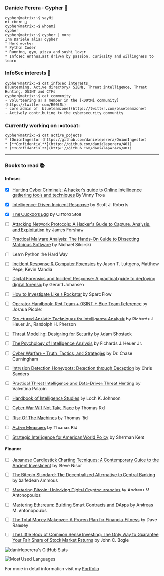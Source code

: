 ### Daniele Perera - Cypher  :necktie:
```console
cypher@matrix:~$ sayHi
Hi there 👋
cypher@matrix:~$ whoami
cypher
cypher@matrix:~$ cypher | more
I'm Daniele alias cypher
* Hard worker
* Python Coder
* Running, gym, pizza and sushi lover
* Infosec enthusiast driven by passion, curiosity and willingness to learn
```

### InfoSec interests  :space_invader:
```console
cypher@matrix:~$ cat infosec_interests
Blueteaming, Active directory/ SIEMs, Threat intelligence, Threat Hunting, OSINT and CTFs
cypher@matrix:~$ cat community
- Volunteering as a member in the [R00tMi community](https://twitter.com/R00tMi)
- core admin of [blueteamzone](https://twitter.com/blueteamzone/)
- Actively contributing to the cybersecurity community
```

### Currently working on :octocat:
```console
cypher@matrix:~$ cat active_pojects
* [OnionIngestor](https://github.com/danieleperera/OnionIngestor) 
* [**Confidential**](https://github.com/danieleperera/401)
* [**Confidential**](https://github.com/danieleperera/401)
```

---

### Books to read :books: 
#### Infosec
- [x] [Hunting Cyber Criminals: A hacker's guide to Online Intelligence gathering tools and techniques](https://www.goodreads.com/book/show/53037236-hunting-cyber-criminals) By Vinny Troia 
- [x] [Intelligence-Driven Incident Response](https://www.goodreads.com/book/show/28646667-intelligence-driven-incident-response) by Scott J. Roberts 
- [x] [The Cuckoo’s Egg](https://www.goodreads.com/book/show/18154.The_Cuckoo_s_Egg) by Clifford Stoll
- [ ] [Attacking Network Protocols: A Hacker's Guide to Capture, Analysis, and Exploitation](https://www.goodreads.com/book/show/32686074-attacking-network-protocols) by James Forshaw
- [ ] [Practical Malware Analysis: The Hands-On Guide to Dissecting Malicious Software](https://www.goodreads.com/book/show/10677461-practical-malware-analysis) by  Michael Sikorski
- [ ] [Learn Python the Hard Way](https://learnpythonthehardway.org/)
- [ ] [Incident Response & Computer Forensics](https://www.goodreads.com/book/show/17079654-incident-response-computer-forensics?from_search=true&from_srp=true&qid=xAbGIJBxmt)  by Jason T. Luttgens, Matthew Pepe, Kevin Mandia
- [ ] [Digital Forensics and Incident Response: A practical guide to deploying digital forensic](https://www.goodreads.com/book/show/36120655-digital-forensics-and-incident-response) by Gerard Johansen
- [ ] [How to Investigate Like a Rockstar](https://www.goodreads.com/book/show/36056242-how-to-investigate-like-a-rockstar) by Sparc Flow
- [ ] [Operator Handbook: Red Team + OSINT + Blue Team Reference](https://www.goodreads.com/book/show/52768062-operator-handbook)  by Joshua Picolet
- [ ] [Structured Analytic Techniques for Intelligence Analysis](https://www.goodreads.com/book/show/7818985-structured-analytic-techniques-for-intelligence-analysis)  by Richards J. Heuer Jr., Randolph H. Pherson
- [ ] [Threat Modeling: Designing for Security](https://www.goodreads.com/book/show/18379732-threat-modeling) by Adam Shostack 
- [ ] [The Psychology of Intelligence Analysis](https://www.goodreads.com/book/show/9998216-the-psychology-of-intelligence-analysis)  by Richards J. Heuer Jr.
- [ ] [Cyber Warfare – Truth, Tactics, and Strategies](https://www.goodreads.com/book/show/51833086-cyber-warfare-truth-tactics-and-strategies)  by Dr. Chase Cunningham 
- [ ] [Intrusion Detection Honeypots: Detection through Deception](https://www.goodreads.com/book/show/55205715-intrusion-detection-honeypots)  by Chris Sanders
- [ ] [Practical Threat Intelligence and Data-Driven Threat Hunting](https://www.goodreads.com/book/show/57043649-practical-threat-intelligence-and-data-driven-threat-hunting) by Valentina Palacín 
- [ ] [Handbook of Intelligence Studies](https://www.goodreads.com/book/show/7273473-handbook-of-intelligence-studies) by Loch K. Johnson
- [ ] [Cyber War Will Not Take Place](https://www.goodreads.com/book/show/17690700-cyber-war-will-not-take-place) by Thomas Rid
- [ ] [Rise Of The Machines](https://www.goodreads.com/book/show/34068514-rise-of-the-machines) by Thomas Rid
- [ ] [Active Measures](https://www.goodreads.com/book/show/45892235-active-measures) by Thomas Rid
- [ ] [Strategic Intelligence for American World Policy](https://www.goodreads.com/book/show/7193649-strategic-intelligence-for-american-world-policy) by Sherman Kent



#### Finance
- [ ] [Japanese Candlestick Charting Tecniques: A Contemporary Guide to the Ancient Investment](https://www.goodreads.com/book/show/360128.Japanese_Candlestick_Charting_Techniques) by Steve Nison 
- [ ] [The Bitcoin Standard: The Decentralized Alternative to Central Banking](https://www.goodreads.com/book/show/36448501-the-bitcoin-standard) by Saifedean Ammous 
- [ ] [Mastering Bitcoin: Unlocking Digital Cryptocurrencies](https://www.goodreads.com/book/show/21820378-mastering-bitcoin) by Andreas M. Antonopoulos 
- [ ] [Mastering Ethereum: Building Smart Contracts and DApps](https://www.goodreads.com/book/show/33584554-mastering-ethereum) by Andreas M. Antonopoulos
- [ ] [The Total Money Makeover: A Proven Plan for Financial Fitness](https://www.goodreads.com/book/show/78427.The_Total_Money_Makeover) by Dave Ramsey
- [ ] [The Little Book of Common Sense Investing: The Only Way to Guarantee Your Fair Share of Stock Market Returns](https://www.goodreads.com/book/show/171127.The_Little_Book_of_Common_Sense_Investing) by John C. Bogle



<p><img src="https://github-readme-stats.vercel.app/api?username=danieleperera&show_icons=true" alt="danieleperera's GitHub Stats"/></p>
<p><img  src="https://github-readme-stats.vercel.app/api/top-langs/?username=danieleperera&layout=compact" alt="Most Used Languages"/></p>

For more in detail information visit my [Portfolio](https://danieleperera.github.io/)

<!--
**danieleperera/danieleperera** is a ✨ _special_ ✨ repository because its `README.md` (this file) appears on your GitHub profile.
